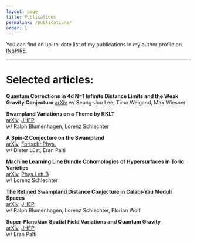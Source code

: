 ```yaml
---
layout: page
title: Publications
permalink: /publications/
order: 1
---
```


You can find an up-to-date list of my publications in my author profile on [INSPIRE](https://inspirehep.net/literature?q=a%20D.Klaewer.1).

________________  
  

# Selected articles:

**Quantum Corrections in 4d N=1 Infinite Distance Limits and the Weak Gravity Conjecture**
[arXiv](https://arxiv.org/abs/2011.00024)
w/ Seung-Joo Lee, Timo Weigand, Max Wiesner

**Swampland Variations on a Theme by KKLT**  
[arXiv](https://arxiv.org/abs/1902.07724), [JHEP](https://doi.org/10.1007/JHEP05(2019)152)  
w/ Ralph Blumenhagen, Lorenz Schlechter

**A Spin‐2 Conjecture on the Swampland**  
[arXiv](https://arxiv.org/abs/1811.07908), [Fortschr.Phys.](https://doi.org/10.1002/prop.201800102)  
w/ Dieter Lüst, Eran Palti

**Machine Learning Line Bundle Cohomologies of Hypersurfaces in Toric Varieties**  
[arXiv](https://arxiv.org/abs/1809.02547), [Phys.Lett.B](https://doi.org/10.1016/j.physletb.2019.01.002)  
w/ Lorenz Schlechter

**The Refined Swampland Distance Conjecture in Calabi-Yau Moduli Spaces**  
[arXiv](https://arxiv.org/abs/1803.04989), [JHEP](https://doi.org/10.1007/JHEP06(2018)052)  
w/ Ralph Blumenhagen, Lorenz Schlechter, Florian Wolf

**Super-Planckian Spatial Field Variations and Quantum Gravity**  
[arXiv](https://arxiv.org/abs/1610.00010), [JHEP](https://doi.org/10.1007/JHEP01(2017)088)  
w/ Eran Palti